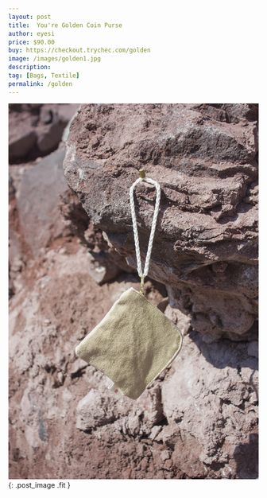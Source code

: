 ```yaml
---
layout: post
title:  You're Golden Coin Purse
author: eyesi
price: $90.00
buy: https://checkout.trychec.com/golden
image: /images/golden1.jpg
description:
tag: [Bags, Textile]
permalink: /golden
---
```

![](/images/golden2.jpg){: .post_image .fit }
